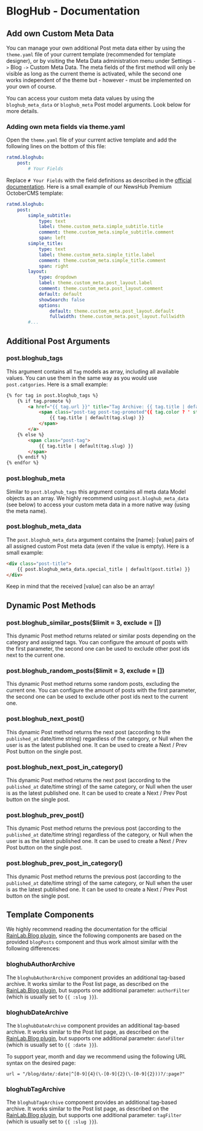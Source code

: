 BlogHub - Documentation
=======================

Add own Custom Meta Data
------------------------

You can manage your own additional Post meta data either by using the `theme.yaml` file of your 
current template (recommended for template designer), or by visiting the Meta Data administration 
menu under Settings `->` Blog `->` Custom Meta Data. The meta fields of the first method will only 
be visible as long as the current theme is activated, while the second one works independent of the 
theme but - however - must be implemented on your own of course.

You can access your custom meta data values by using the `bloghub_meta_data` or `bloghub_meta` 
Post model arguments. Look below for more details.


### Adding own meta fields via theme.yaml

Open the `theme.yaml` file of your current active template and add the following lines on the 
bottom of this file:

```yaml
ratmd.bloghub:
    post:
        # Your Fields
```

Replace `# Your Fields` with the field definitions as described in the [official documentation](https://docs.octobercms.com/3.x/element/definitions.html).
Here is a small example of our NewsHub Premium OctoberCMS template:

```yaml
ratmd.bloghub:
    post:
        simple_subtitle:
            type: text
            label: theme.custom_meta.simple_subtitle.title
            comment: theme.custom_meta.simple_subtitle.comment
            span: left
        simple_title:
            type: text
            label: theme.custom_meta.simple_title.label
            comment: theme.custom_meta.simple_title.comment
            span: right
        layout:
            type: dropdown
            label: theme.custom_meta.post_layout.label
            comment: theme.custom_meta.post_layout.comment
            default: default
            showSearch: false
            options:
                default: theme.custom_meta.post_layout.default
                fullwidth: theme.custom_meta.post_layout.fullwidth
        #...
```


Additional Post Arguments
-------------------------

### post.bloghub_tags

This argument contains all `Tag` models as array, including all available values. You can use them 
in the same way as you would use `post.catgories`. Here is a small example:

```html
{% for tag in post.bloghub_tags %}
    {% if tag.promote %}
        <a href="{{ tag.url }}" title="Tag Archive: {{ tag.title | default(tag.slug) }}">
            <span class="post-tag post-tag-promoted"{{ tag.color ? ' style="background-color: {{ tag.color }}"' : '' }}>
                {{ tag.title | default(tag.slug) }}
            </span>
        </a>
    {% else %}
        <span class="post-tag">
            {{ tag.title | default(tag.slug) }}
        </span>
    {% endif %}
{% endfor %}
```


### post.bloghub_meta

Similar to `post.bloghub_tags` this argument contains all meta data Model objects as an array. We 
highly recommend using `post.bloghub_meta_data` (see below) to access your custom meta data in a 
more native way (using the meta name).


### post.bloghub_meta_data

The `post.bloghub_meta_data` argument contains the \[name\]: \[value\] pairs of all assigned custom Post 
meta data (even if the value is empty). Here is a small example:

```html
<div class="post-title">
    {{ post.bloghub_meta_data.special_title | default(post.title) }}
</div>
```

Keep in mind that the received \[value\] can also be an array!


Dynamic Post Methods
--------------------

### post.bloghub_similar_posts($limit = 3, exclude = [])

This dynamic Post method returns related or similar posts depending on the category and assigned 
tags. You can configure the amount of posts with the first parameter, the second one can be used to 
exclude other post ids next to the current one.


### post.bloghub_random_posts($limit = 3, exclude = [])

This dynamic Post method returns some random posts, excluding the current one. You can configure 
the amount of posts with the first parameter, the second one can be used to exclude other post ids 
next to the current one.


### post.bloghub_next_post()

This dynamic Post method returns the next post (according to the `published_at` date/time string) 
regardless of the category, or Null when the user is as the latest published one. It can be used to 
create a Next / Prev Post button on the single post.


### post.bloghub_next_post_in_category()

This dynamic Post method returns the next post (according to the `published_at` date/time string) 
of the same category, or Null when the user is as the latest published one. It can be used to 
create a Next / Prev Post button on the single post.


### post.bloghub_prev_post()

This dynamic Post method returns the previous post (according to the `published_at` date/time string) 
regardless of the category, or Null when the user is as the latest published one. It can be used to 
create a Next / Prev Post button on the single post.


### post.bloghub_prev_post_in_category()

This dynamic Post method returns the previous post (according to the `published_at` date/time string) 
of the same category, or Null when the user is as the latest published one. It can be used to 
create a Next / Prev Post button on the single post.


Template Components
-------------------

We highly recommend reading the documentation for the official [RainLab.Blog plugin](https://octobercms.com/plugin/rainlab-blog),
since the following components are based on the provided `blogPosts` component and thus work almost 
similar with the following differences:


### bloghubAuthorArchive

The `bloghubAuthorArchive` component provides an additional tag-based archive. It works similar to the 
Post list page, as described on the [RainLab.Blog plugin](https://octobercms.com/plugin/rainlab-blog),
but supports one additional parameter: `authorFilter` (which is usually set to `{{ :slug }}`).


### bloghubDateArchive

The `bloghubDateArchive` component provides an additional tag-based archive. It works similar to the 
Post list page, as described on the [RainLab.Blog plugin](https://octobercms.com/plugin/rainlab-blog),
but supports one additional parameter: `dateFilter` (which is usually set to `{{ :date }}`).

To support year, month and day we recommend using the following URL syntax on the desired page:

```
url = "/blog/date/:date|^[0-9]{4}(\-[0-9]{2}(\-[0-9]{2}))?/:page?"
```

### bloghubTagArchive

The `bloghubTagArchive` component provides an additional tag-based archive. It works similar to the 
Post list page, as described on the [RainLab.Blog plugin](https://octobercms.com/plugin/rainlab-blog),
but supports one additional parameter: `tagFilter` (which is usually set to `{{ :slug }}`).

